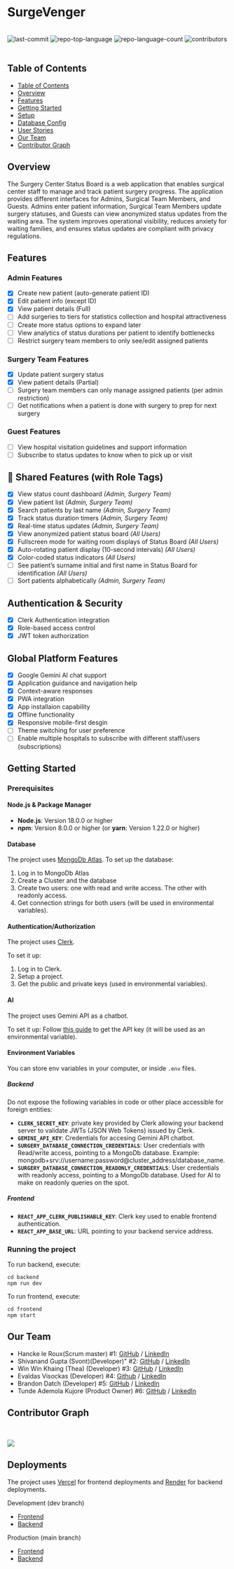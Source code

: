 # SurgeVenger
<div align="left">
    <div style="display: inline-block;">
    <br>
	<img src="https://img.shields.io/github/last-commit/chingu-voyages/V56-tier3-team-32?style=default&logo=git&logoColor=white&color=474747" alt="last-commit">
	<img src="https://img.shields.io/github/languages/top/chingu-voyages/V56-tier3-team-32?style=default&color=474747" alt="repo-top-language">
	<img src="https://img.shields.io/github/languages/count/chingu-voyages/V56-tier3-team-32?style=default&color=474747" alt="repo-language-count">
  <img src="https://img.shields.io/github/contributors/chingu-voyages/V56-tier3-team-32?style=default&color=474747" alt="contributors">    
  </div>
</div>
<br clear="left"/>

##  Table of Contents

- [Table of Contents](#table-of-contents)
- [Overview](#overview)
- [Features](#features)
- [Getting Started](#getting-started)
- [Setup](#setup)
- [Database Config](#database-config)
- [User Stories](#user-stories)
- [Our Team](#our-team)
- [Contributor Graph](#contributor-graph)

## Overview

The Surgery Center Status Board is a web application that enables surgical center staff to manage and track patient surgery progress. The application provides different interfaces for Admins, Surgical Team Members, and Guests. Admins enter patient information, Surgical Team Members update surgery statuses, and Guests can view anonymized status updates from the waiting area. The system improves operational visibility, reduces anxiety for waiting families, and ensures status updates are compliant with privacy regulations.

## Features

### Admin Features
- [X] Create new patient (auto-generate patient ID)
- [X] Edit patient info (except ID)
- [X] View patient details (Full)
- [ ] Add surgeries to tiers for statistics collection and hospital attractiveness
- [ ] Create more status options to expand later
- [ ] View analytics of status durations per patient to identify bottlenecks
- [ ] Restrict surgery team members to only see/edit assigned patients

### Surgery Team Features
- [X] Update patient surgery status
- [X] View patient details (Partial)
- [ ] Surgery team members can only manage assigned patients (per admin restriction)
- [ ] Get notifications when a patient is done with surgery to prep for next surgery

### Guest Features
- [ ] View hospital visitation guidelines and support information
- [ ] Subscribe to status updates to know when to pick up or visit

## 🔄 Shared Features (with Role Tags)
- [X] View status count dashboard _(Admin, Surgery Team)_
- [X] View patient list _(Admin, Surgery Team)_
- [X] Search patients by last name _(Admin, Surgery Team)_
- [X] Track status duration timers _(Admin, Surgery Team)_
- [X] Real-time status updates _(Admin, Surgery Team)_
- [X] View anonymized patient status board _(All Users)_
- [X] Fullscreen mode for waiting room displays of Status Board _(All Users)_
- [X] Auto-rotating patient display (10-second intervals) _(All Users)_
- [X] Color-coded status indicators _(All Users)_
- [ ] See patient’s surname initial and first name in Status Board for identification _(All Users)_
- [ ] Sort patients alphabetically _(Admin, Surgery Team)_

## Authentication & Security
- [X] Clerk Authentication integration
- [X] Role-based access control
- [X] JWT token authorization

## Global Platform Features
- [X] Google Gemini AI chat support
- [X] Application guidance and navigation help
- [X] Context-aware responses
- [X] PWA integration
- [X] App installaion capability
- [X] Offline functionality
- [X] Responsive mobile-first desgin
- [ ] Theme switching for user preference
- [ ] Enable multiple hospitals to subscribe with different staff/users (subscriptions)

##  Getting Started

###  Prerequisites

#### Node.js & Package Manager
- **Node.js**: Version 18.0.0 or higher
- **npm**: Version 8.0.0 or higher (or **yarn**: Version 1.22.0 or higher)

#### Database

The project uses [MongoDb Atlas](https://www.mongodb.com/products/platform/atlas-database). To set up the database:
1) Log in to MongoDb Atlas
2) Create a Cluster and the database
3) Create two users: one with read and write access. The other with readonly access.
4) Get connection strings for both users (will be used in environmental variables).

#### Authentication/Authorization

The project uses [Clerk](https://clerk.com/).

To set it up:
1) Log in to Clerk.
2) Setup a project.
3) Get the public and private keys (used in environmental variables).

#### AI

The project uses Gemini API as a chatbot.

To set it up: Follow [this guide](https://aistudio.google.com/app/apikey) to get the API key (it will be used as an environmental variable).

#### Environment Variables

You can store env variables in your computer, or inside `.env` files.

##### Backend

Do not expose the following variables in code or other place accessible for foreign entities:

- **`CLERK_SECRET_KEY`**: private key provided by Clerk allowing your backend server to validate JWTs (JSON Web Tokens) issued by Clerk.
- **`GEMINI_API_KEY`**: Credentials for accesing Gemini API chatbot.
- **`SURGERY_DATABASE_CONNECTION_CREDENTIALS`**: User credentials with Read/write access, pointing to a MongoDb database. Example: mongodb+srv://username:password@cluster_address/database_name.
- **`SURGERY_DATABASE_CONNECTION_READONLY_CREDENTIALS`**: User credentials with readonly access, pointing to a MongoDb database. Used for AI to make on readonly queries on the spot.

##### Frontend

- **`REACT_APP_CLERK_PUBLISHABLE_KEY`**: Clerk key used to enable frontend authentication.
- **`REACT_APP_BASE_URL`**: URL pointing to your backend service address.

### Running the project

To run backend, execute:

```
cd backend
npm run dev
```

To run frontend, execute:

```
cd frontend
npm start
```

## Our Team

- Hancke le Roux(Scrum master) #1: [GitHub](https://github.com/HawkCoding) / [LinkedIn](https://www.linkedin.com/in/hancke-chris-le-roux-19981206za/)
- Shivanand Gupta (Svont)(Developer)" #2: [GitHub](https://github.com/Shivanand-0) / [LinkedIn](https://www.linkedin.com/in/ishivanandgupta/)
- Win Win Khaing (Thea) (Developer) #3: [GitHub](https://github.com/TheaWin) / [LinkedIn](https://www.linkedin.com/in/thea-win/)
- Evaldas Visockas (Developer) #4: [Github](https://github.com/EvalVis) / [LinkedIn](https://www.linkedin.com/in/evaldas-visockas/)
- Brandon Datch (Developer) #5: [GitHub](https://github.com/Brandon-Isaac) / [LinkedIn](https://linkedin.com/in/isaac-datch-947067288)
- Tunde Ademola Kujore (Product Owner) #6: [GitHub](https://github.com/Dhemmyhardy) / [LinkedIn](https://linkedin.com/in/tundeademolakujore/)

## <summary>Contributor Graph</summary>
<br>
<p align="left">
   <a href="https://github.com{/chingu-voyages/V56-tier3-team-32/}graphs/contributors">
      <img src="https://contrib.rocks/image?repo=chingu-voyages/V56-tier3-team-32">
   </a>
</p>
</details>

## Deployments

The project uses [Vercel](https://vercel.com) for frontend deployments and [Render](https://render.com/) for backend deployments.

Development (dev branch)
- [Frontend](https://v56-tier3-team-32dev-git-dev-evaldas-projects-1b81790e.vercel.app/)
- [Backend](https://surgery-status.onrender.com)

Production (main branch)
- [Frontend](https://v56-tier3-team-32main.vercel.app)
- [Backend](https://v56-tier3-team-32.onrender.com)
